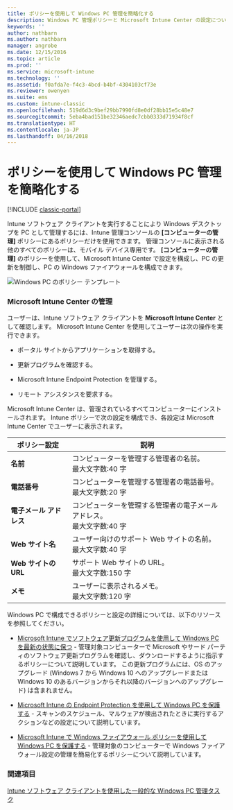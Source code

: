 ```yaml
---
title: ポリシーを使用して Windows PC 管理を簡略化する
description: Windows PC 管理ポリシーと Microsoft Intune Center の設定について説明します。
keywords: ''
author: nathbarn
ms.author: nathbarn
manager: angrobe
ms.date: 12/15/2016
ms.topic: article
ms.prod: ''
ms.service: microsoft-intune
ms.technology: ''
ms.assetid: f0afda7e-f4c3-4bcd-b4bf-4304103cf73e
ms.reviewer: owenyen
ms.suite: ems
ms.custom: intune-classic
ms.openlocfilehash: 519d6d3c9bef29bb7990fd8e0df28bb15e5c48e7
ms.sourcegitcommit: 5eba4bad151be32346aedc7cbb0333d71934f8cf
ms.translationtype: HT
ms.contentlocale: ja-JP
ms.lasthandoff: 04/16/2018
---
```

# <a name="use-policies-to-simplify-windows-pc-management"></a>ポリシーを使用して Windows PC 管理を簡略化する

[!INCLUDE [classic-portal](../includes/classic-portal.md)]

Intune ソフトウェア クライアントを実行することにより Windows デスクトップを PC として管理するには、Intune 管理コンソールの **[コンピューターの管理]** ポリシーにあるポリシーだけを使用できます。 管理コンソールに表示される他のすべてのポリシーは、モバイル デバイス専用です。 **[コンピューターの管理]** のポリシーを使用して、Microsoft Intune Center で設定を構成し、PC の更新を制御し、PC の Windows ファイアウォールを構成できます。

![Windows PC のポリシー テンプレート](../media/pc_policy_template.png)

### <a name="manage-the-microsoft-intune-center"></a>Microsoft Intune Center の管理
ユーザーは、Intune ソフトウェア クライアントを **Microsoft Intune Center** として確認します。 Microsoft Intune Center を使用してユーザーは次の操作を実行できます。

-   ポータル サイトからアプリケーションを取得する。

-   更新プログラムを確認する。

-   Microsoft Intune Endpoint Protection を管理する。

-  リモート アシスタンスを要求する。

Microsoft Intune Center は、管理されているすべてコンピューターにインストールされます。 Intune ポリシーで次の設定を構成でき、各設定は Microsoft Intune Center でユーザーに表示されます。

|ポリシー設定|説明|
|------------------|--------------------|
|**名前**|コンピューターを管理する管理者の名前。<br />最大文字数:40 字|
|**電話番号**|コンピューターを管理する管理者の電話番号。<br />最大文字数:20 字|
|**電子メール アドレス**|コンピューターを管理する管理者の電子メール アドレス。<br />最大文字数:40 字|
|**Web サイト名**|ユーザー向けのサポート Web サイトの名前。<br />最大文字数:40 字|
|**Web サイトの URL**|サポート Web サイトの URL。<br />最大文字数:150 字|
|**メモ**|ユーザーに表示されるメモ。<br />最大文字数:120 字|

Windows PC で構成できるポリシーと設定の詳細については、以下のリソースを参照してください。

- [Microsoft Intune でソフトウェア更新プログラムを使用して Windows PC を最新の状態に保つ](keep-windows-pcs-up-to-date-with-software-updates-in-microsoft-intune.md) - 管理対象コンピューターで Microsoft やサード パーティのソフトウェア更新プログラムを確認し、ダウンロードするように指示するポリシーについて説明しています。 この更新プログラムには、OS のアップグレード (Windows 7 から Windows 10 へのアップグレードまたは Windows 10 のあるバージョンからそれ以降のバージョンへのアップグレード) は含まれません。

- [Microsoft Intune の Endpoint Protection を使用して Windows PC を保護する](help-secure-windows-pcs-with-endpoint-protection-for-microsoft-intune.md) - スキャンのスケジュール、マルウェアが検出されたときに実行するアクションなどの設定について説明しています。

- [Microsoft Intune で Windows ファイアウォール ポリシーを使用して Windows PC を保護する](help-protect-windows-pcs-using-windows-firewall-policies-in-microsoft-intune.md) - 管理対象のコンピューターで Windows ファイアウォール設定の管理を簡易化するポリシーについて説明しています。


### <a name="see-also"></a>関連項目

[Intune ソフトウェア クライアントを使用した一般的な Windows PC 管理タスク](common-windows-pc-management-tasks-with-the-microsoft-intune-computer-client.md)
